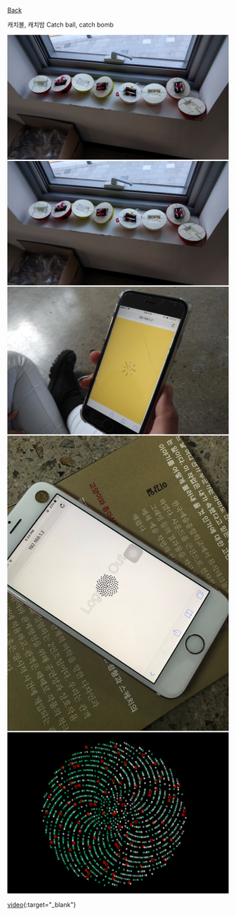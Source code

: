 [Back](../index.md)

캐치볼, 캐치밤 Catch ball, catch bomb

![](../img/cbcb_balls.jpg)
<img src="../img/cbcb_balls.jpg">  
<img src="../img/cbcb_in_performance.jpg">  
<img src="../img/cbcb_logout.jpeg">  
<img src="../img/cbcb_textbomb.png">  

[video](https://youtu.be/-8mqZjqoUN4){:target="_blank"}
